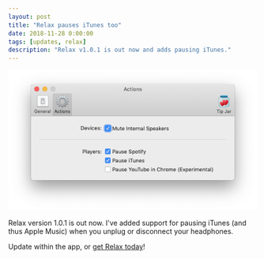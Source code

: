 ```yaml
---
layout: post
title: "Relax pauses iTunes too"
date: 2018-11-28 0:00:00
tags: [updates, relax]
description: "Relax v1.0.1 is out now and adds pausing iTunes."
---
```


![A screenshot of Relax' actions preferences screen](/assets/img/app/relax-actions-settings@2x.png)

Relax version 1.0.1 is out now. I've added support for pausing iTunes (and thus Apple Music) when you unplug or disconnect your headphones. 

Update within the app, or [get Relax today](/relax)!

